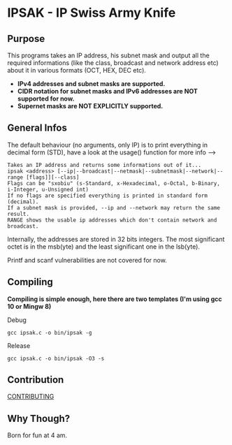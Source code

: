# IPSAK - IP Swiss Army Knife

## Purpose
This programs takes an IP address, his subnet mask and output all the required informations (like the class, broadcast and network address etc) about it in various formats (OCT, HEX, DEC etc).
* **IPv4 addresses and subnet masks are supported.**
* **CIDR notation for subnet masks and IPv6 addresses are NOT supported for now.**
* **Supernet masks are NOT EXPLICITLY supported.**

## General Infos
The default behaviour (no arguments, only IP) is to print everything in decimal form (STD),
have a look at the usage() function for more info -->
```
Takes an IP address and returns some informations out of it...
ipsak <address> [--ip|--broadcast|--netmask|--subnetmask|--network|--range [flags]][--class]
Flags can be "sxobiu" (s-Standard, x-Hexadecimal, o-Octal, b-Binary, i-Integer, u-Unsigned int)
If no flags are specified everything is printed in standard form (decimal).
If a subnet mask is provided, --ip and --network may return the same result.
RANGE shows the usable ip addresses which don't contain network and broadcast.
```

Internally, the addresses are stored in 32 bits integers.
The most significant octet is in the msb(yte) and the least significant one in the lsb(yte).

Printf and scanf vulnerabilities are not covered for now.

## Compiling
**Compiling is simple enough, here there are two templates (I'm using gcc 10 or Mingw 8)**

Debug
```
gcc ipsak.c -o bin/ipsak -g
```
Release
```
gcc ipsak.c -o bin/ipsak -O3 -s
```

## Contribution
[CONTRIBUTING](./CONTRIBUTING.md)

## Why Though?
Born for fun at 4 am.
